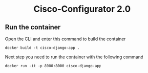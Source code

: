 <div align="center">

# Cisco-Configurator 2.0

</div>

## Run the container

Open the CLI and enter this command to build the container
```docker
docker build -t cisco-django-app .
```
Next step you need to run the container with the following command
```docker
docker run -it -p 8000:8000 cisco-django-app
```